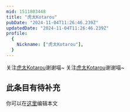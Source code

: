 ```yaml
---
mid: 1511803448
title: "虎太Kotarou"
pubDate: "2024-11-04T11:26:46.239Z"
updatedDate: "2024-11-04T11:26:46.239Z"
profile:
  {
    Nickname: ["虎太Kotarou"],
  }
---
```


关注[虎太Kotarou](https://space.bilibili.com/1511803448)谢谢喵~ 关注[虎太Kotarou](https://space.bilibili.com/1511803448)谢谢喵~

## 此条目有待补充
你可以在[这里](https://github.com/Yuhanawa/VTuber.ICU/edit/master/src/content/v/虎太Kotarou/index.md)编辑本文
